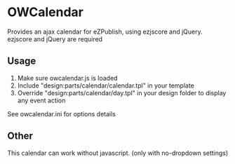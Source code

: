 OWCalendar
==========

Provides an ajax calendar for eZPublish, using ezjscore and jQuery.
ezjscore and jQuery are required

Usage
------------
 1. Make sure owcalendar.js is loaded
 2. Include "design:parts/calendar/calendar.tpl" in your template
 3. Override "design:parts/calendar/day.tpl" in your design folder to display any event action

See owcalendar.ini for options details

Other
------------
This calendar can work without javascript. (only with no-dropdown settings)
